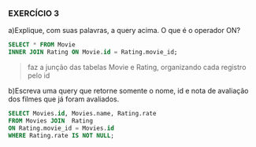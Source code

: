 ### EXERCÍCIO 3

a)Explique, com suas palavras, a query acima. O que é o operador ON?

```sql
SELECT * FROM Movie 
INNER JOIN Rating ON Movie.id = Rating.movie_id;
```
>faz a junção das tabelas Movie e Rating, organizando cada registro pelo id 

b)Escreva uma query que retorne somente o nome, id e nota de avaliação dos filmes que já foram avaliados.

```sql
SELECT Movies.id, Movies.name, Rating.rate 
FROM Movies JOIN  Rating
ON Rating.movie_id = Movies.id
WHERE Rating.rate IS NOT NULL;
```
